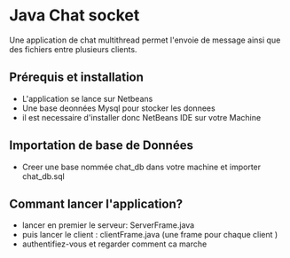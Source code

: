 # Java Chat socket
Une application de chat multithread permet l'envoie de message ainsi que 
des fichiers entre plusieurs clients.

## Prérequis et installation
* L'application se lance sur Netbeans
* Une base deonnées Mysql pour stocker les donnees
* il est necessaire d'installer donc NetBeans IDE sur votre Machine


## Importation de base de Données  
* Creer une base nommée chat_db dans votre machine et importer chat_db.sql

## Commant lancer l'application?
* lancer en premier le serveur: ServerFrame.java
* puis lancer le client : clientFrame.java (une frame pour chaque client )
* authentifiez-vous et regarder comment ca marche


